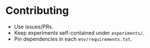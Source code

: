 # Contributing

- Use issues/PRs.
- Keep experiments self-contained under `experiments/`.
- Pin dependencies in each `env/requirements.txt`.

